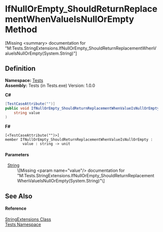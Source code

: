 # IfNullOrEmpty_ShouldReturnReplacementWhenValueIsNullOrEmpty Method


\[Missing &lt;summary&gt; documentation for "M:Tests.StringExtensions.IfNullOrEmpty_ShouldReturnReplacementWhenValueIsNullOrEmpty(System.String)"\]



## Definition
**Namespace:** <a href="N_Tests.md">Tests</a>  
**Assembly:** Tests (in Tests.exe) Version: 1.0.0

**C#**
``` C#
[TestCaseAttribute("")]
public void IfNullOrEmpty_ShouldReturnReplacementWhenValueIsNullOrEmpty(
	string value
)
```
**F#**
``` F#
[<TestCaseAttribute("")>]
member IfNullOrEmpty_ShouldReturnReplacementWhenValueIsNullOrEmpty : 
        value : string -> unit 
```



#### Parameters
<dl><dt>  <a href="https://learn.microsoft.com/dotnet/api/system.string" target="_blank" rel="noopener noreferrer">String</a></dt><dd>\[Missing &lt;param name="value"/&gt; documentation for "M:Tests.StringExtensions.IfNullOrEmpty_ShouldReturnReplacementWhenValueIsNullOrEmpty(System.String)"\]</dd></dl>

## See Also


#### Reference
<a href="T_Tests_StringExtensions.md">StringExtensions Class</a>  
<a href="N_Tests.md">Tests Namespace</a>  
